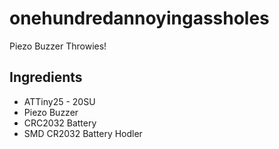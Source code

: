 # onehundredannoyingassholes 

Piezo Buzzer Throwies!

## Ingredients

 - ATTiny25 - 20SU
 - Piezo Buzzer
 - CRC2032 Battery
 - SMD CR2032 Battery Hodler

